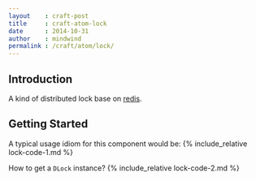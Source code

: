 ```yaml
---
layout    : craft-post
title     : craft-atom-lock
date      : 2014-10-31
author    : mindwind
permalink : /craft/atom/lock/
---
```



## Introduction
A kind of distributed lock base on [redis](http://redis.io).


## Getting Started
A typical usage idiom for this component would be:
{% include_relative lock-code-1.md %}


How to get a `DLock` instance?
{% include_relative lock-code-2.md %}
